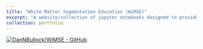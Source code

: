```yaml
---
title: "White Matter Segmentation Education (WiMSE)"
excerpt: "A website/collection of jupyter notebooks designed to provide a comprehensive exploration of concepts related to white matter segmentation.<br/><img src='/images/WiMSEgif.gif'>"
collection: portfolio
---
```


[![DanNBullock/WiMSE - GitHub](https://gh-card.dev/repos/DanNBullock/WiMSE.svg)](https://github.com/DanNBullock/WiMSE)
